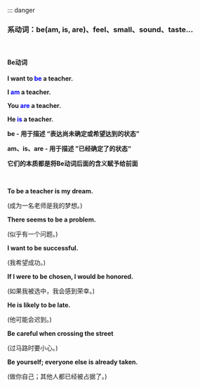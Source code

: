 ::: danger

### 系动词：be(am, is, are)、feel、small、sound、taste...

<br>

#### Be动词

**I want to <font color="blue">be</font> a teacher.**

**I <font color="blue">am</font> a teacher.**

**You <font color="blue">are</font> a teacher.**

**He <font color="blue">is</font> a teacher.**


**be - 用于描述 “表达尚未确定或希望达到的状态”**

**am、is、are - 用于描述 ”已经确定了的状态“**

**它们的本质都是将Be动词后面的含义赋予给前面**

<br>

**To be a teacher is my dream.**

(成为一名老师是我的梦想。)

**There seems to be a problem.**

(似乎有一个问题。)

**I want to be successful.**

(我希望成功。)

**If I were to be chosen, I would be honored.**

(如果我被选中，我会感到荣幸。)

**He is likely to be late.**

(他可能会迟到。)

**Be careful when crossing the street**

(过马路时要小心。)

**Be yourself; everyone else is already taken.**

(做你自己；其他人都已经被占据了。)